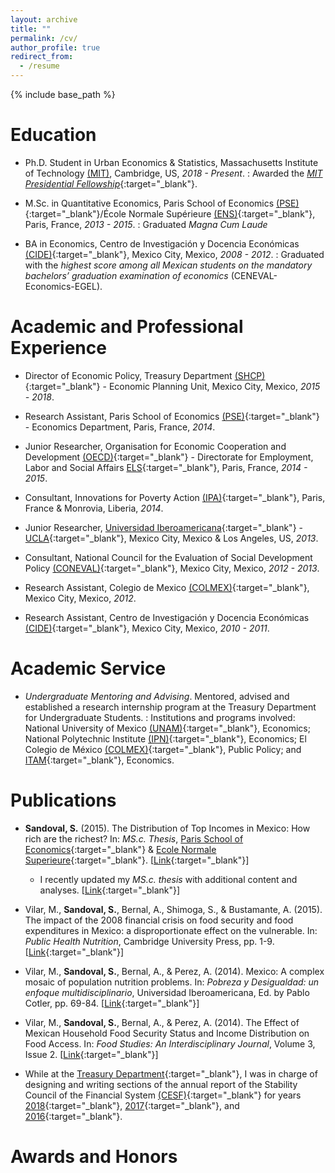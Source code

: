 ```yaml
---
layout: archive
title: ""
permalink: /cv/
author_profile: true
redirect_from:
  - /resume
---
```


{% include base_path %}

# Education

* Ph.D. Student in Urban Economics & Statistics, Massachusetts Institute of Technology [(MIT)](https://www.mit.edu/), Cambridge, US, *2018 - Present*.
:   Awarded the [*MIT Presidential Fellowship*](https://web.mit.edu/provost/presfellow/){:target="_blank"}.  
<p></p>

* M.Sc. in Quantitative Economics, Paris School of Economics [(PSE)](https://www.parisschoolofeconomics.eu/en/){:target="_blank"}/École Normale Supérieure [(ENS)](http://www.ens.fr/en){:target="_blank"}, Paris, France, *2013 - 2015*.
:   Graduated *Magna Cum Laude*
<p></p>

* BA in Economics, Centro de Investigación y Docencia Económicas [(CIDE)](https://www.cide.edu/de/){:target="_blank"}, Mexico City, Mexico, *2008 - 2012*.
:   Graduated with the *highest score among all Mexican students on the mandatory bachelors’ graduation examination of economics* (CENEVAL-Economics-EGEL).
<p></p>

# Academic and Professional Experience

* Director of Economic Policy, Treasury Department [(SHCP)](https://www.gob.mx/hacienda){:target="_blank"} - Economic Planning Unit, Mexico City, Mexico, *2015 - 2018*.
<p></p>

* Research Assistant, Paris School of Economics [(PSE)](https://www.parisschoolofeconomics.eu/en/){:target="_blank"} - Economics Department, Paris, France, *2014*.
<p></p>

* Junior Researcher, Organisation for Economic Cooperation and Development [(OECD)](http://www.oecd.org/){:target="_blank"} - Directorate for Employment, Labor and Social Affairs [ELS](https://www.oecd.org/els/){:target="_blank"}, Paris, France, *2014 - 2015*.
<p></p>

* Consultant, Innovations for Poverty Action [(IPA)](https://www.poverty-action.org/){:target="_blank"}, Paris, France & Monrovia, Liberia, *2014*.
<p></p>

* Junior Researcher, [Universidad Iberoamericana](https://ibero.mx/){:target="_blank"} - [UCLA](http://www.ucla.edu/){:target="_blank"}, Mexico City, Mexico & Los Angeles, US, *2013*.
<p></p>

* Consultant, National Council for the Evaluation of Social Development Policy [(CONEVAL)](https://www.coneval.org.mx/Paginas/principal.aspx){:target="_blank"}, Mexico City, Mexico, *2012 - 2013*.
<p></p>

* Research Assistant, Colegio de Mexico [(COLMEX)](https://www.colmex.mx/){:target="_blank"}, Mexico City, Mexico, *2012*.
<p></p>

* Research Assistant, Centro de Investigación y Docencia Económicas [(CIDE)](https://www.cide.edu/de/){:target="_blank"}, Mexico City, Mexico, *2010 - 2011*.
<p></p>

# Academic Service

* *Undergraduate Mentoring and Advising*. Mentored, advised and established a research internship program at the Treasury Department for Undergraduate Students.
:   Institutions and programs involved: National University of Mexico [(UNAM)](https://www.unam.mx/){:target="_blank"}, Economics; National Polytechnic Institute [(IPN)](https://www.ipn.mx/){:target="_blank"}, Economics; El Colegio de México [(COLMEX)](https://www.colmex.mx/){:target="_blank"}, Public Policy; and [ITAM](https://www.itam.mx/){:target="_blank"}, Economics.

# Publications

* **Sandoval, S.** (2015). The Distribution of Top Incomes in Mexico: How rich are the richest? In: *MS.c. Thesis*, [Paris School of Economics](https://www.parisschoolofeconomics.eu/en/){:target="_blank"} & [Ecole Normale Superieure](http://www.ens.fr/en){:target="_blank"}. [[Link](https://sebastian-olascoaga.github.io/files/inequality_mexico_2015.pdf){:target="_blank"}]

  + I recently updated my *MS.c. thesis* with additional content and analyses. [[Link](https://sebastian-olascoaga.github.io/files/inequality_mexico_2017.pdf){:target="_blank"}]

* Vilar, M., **Sandoval, S.**, Bernal, A., Shimoga, S., & Bustamante, A. (2015). The impact of the 2008 financial crisis on food security and food expenditures in Mexico: a disproportionate effect on the vulnerable. In: *Public Health Nutrition*, Cambridge University Press, pp. 1-9. [[Link](https://sebastian-olascoaga.github.io/files/FinalPHN.pdf){:target="_blank"}]

* Vilar, M., **Sandoval, S.**, Bernal, A., & Perez, A. (2014). Mexico: A complex mosaic of population nutrition problems. In: *Pobreza y Desigualdad: un enfoque multidisciplinario*, Universidad Iberoamericana, Ed. by Pablo Cotler, pp. 69-84. [[Link](https://sebastian-olascoaga.github.io/files/CapPobrezayDesigualdad.pdf){:target="_blank"}]

* Vilar, M., **Sandoval, S.**, Bernal, A., & Perez, A. (2014). The Effect of Mexican Household Food Security Status and Income Distribution on Food Access. In: *Food Studies: An Interdisciplinary Journal*, Volume 3, Issue 2. [[Link](https://sebastian-olascoaga.github.io/files/FoodStudies.pdf){:target="_blank"}]

* While at the [Treasury Department](https://www.gob.mx/hacienda){:target="_blank"}, I was in charge of designing and writing sections of the annual report of the Stability Council of the Financial System [(CESF)](https://www.cesf.gob.mx/){:target="_blank"} for years [2018](https://sebastian-olascoaga.github.io/files/2018_informe_anual_cesf.pdf){:target="_blank"}, [2017](https://sebastian-olascoaga.github.io/files/2017_informe_anual_cesf.pdf){:target="_blank"}, and [2016](https://sebastian-olascoaga.github.io/files/2016_informe_anual_cesf.pdf){:target="_blank"}.
<p></p>

# Awards and Honors
